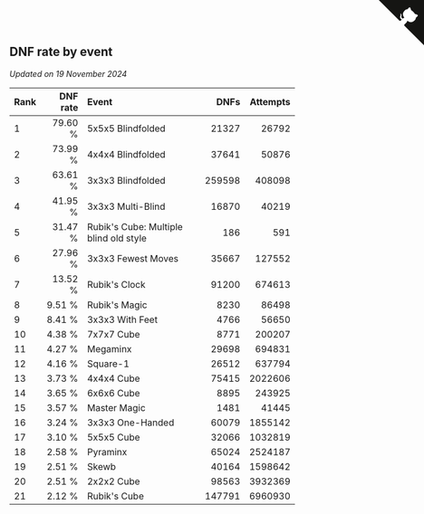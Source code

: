 ## DNF rate by event

*Updated on 19 November 2024*

| Rank | DNF rate | Event | DNFs | Attempts |
| :--- | ---: | :--- | ---: | ---: |
| 1 | 79.60 % | 5x5x5 Blindfolded | 21327 | 26792 |
| 2 | 73.99 % | 4x4x4 Blindfolded | 37641 | 50876 |
| 3 | 63.61 % | 3x3x3 Blindfolded | 259598 | 408098 |
| 4 | 41.95 % | 3x3x3 Multi-Blind | 16870 | 40219 |
| 5 | 31.47 % | Rubik's Cube: Multiple blind old style | 186 | 591 |
| 6 | 27.96 % | 3x3x3 Fewest Moves | 35667 | 127552 |
| 7 | 13.52 % | Rubik's Clock | 91200 | 674613 |
| 8 | 9.51 % | Rubik's Magic | 8230 | 86498 |
| 9 | 8.41 % | 3x3x3 With Feet | 4766 | 56650 |
| 10 | 4.38 % | 7x7x7 Cube | 8771 | 200207 |
| 11 | 4.27 % | Megaminx | 29698 | 694831 |
| 12 | 4.16 % | Square-1 | 26512 | 637794 |
| 13 | 3.73 % | 4x4x4 Cube | 75415 | 2022606 |
| 14 | 3.65 % | 6x6x6 Cube | 8895 | 243925 |
| 15 | 3.57 % | Master Magic | 1481 | 41445 |
| 16 | 3.24 % | 3x3x3 One-Handed | 60079 | 1855142 |
| 17 | 3.10 % | 5x5x5 Cube | 32066 | 1032819 |
| 18 | 2.58 % | Pyraminx | 65024 | 2524187 |
| 19 | 2.51 % | Skewb | 40164 | 1598642 |
| 20 | 2.51 % | 2x2x2 Cube | 98563 | 3932369 |
| 21 | 2.12 % | Rubik's Cube | 147791 | 6960930 |


<a href="https://github.com/JustinTimeCuber/wca_statistics" class="github-corner" aria-label="View source on Github"><svg width="80" height="80" viewBox="0 0 250 250" style="fill:#151513; color:#fff; position: absolute; top: 0; border: 0; right: 0;" aria-hidden="true"><path d="M0,0 L115,115 L130,115 L142,142 L250,250 L250,0 Z"></path><path d="M128.3,109.0 C113.8,99.7 119.0,89.6 119.0,89.6 C122.0,82.7 120.5,78.6 120.5,78.6 C119.2,72.0 123.4,76.3 123.4,76.3 C127.3,80.9 125.5,87.3 125.5,87.3 C122.9,97.6 130.6,101.9 134.4,103.2" fill="currentColor" style="transform-origin: 130px 106px;" class="octo-arm"></path><path d="M115.0,115.0 C114.9,115.1 118.7,116.5 119.8,115.4 L133.7,101.6 C136.9,99.2 139.9,98.4 142.2,98.6 C133.8,88.0 127.5,74.4 143.8,58.0 C148.5,53.4 154.0,51.2 159.7,51.0 C160.3,49.4 163.2,43.6 171.4,40.1 C171.4,40.1 176.1,42.5 178.8,56.2 C183.1,58.6 187.2,61.8 190.9,65.4 C194.5,69.0 197.7,73.2 200.1,77.6 C213.8,80.2 216.3,84.9 216.3,84.9 C212.7,93.1 206.9,96.0 205.4,96.6 C205.1,102.4 203.0,107.8 198.3,112.5 C181.9,128.9 168.3,122.5 157.7,114.1 C157.9,116.9 156.7,120.9 152.7,124.9 L141.0,136.5 C139.8,137.7 141.6,141.9 141.8,141.8 Z" fill="currentColor" class="octo-body"></path></svg></a><style>.github-corner:hover .octo-arm{animation:octocat-wave 560ms ease-in-out}@keyframes octocat-wave{0%,100%{transform:rotate(0)}20%,60%{transform:rotate(-25deg)}40%,80%{transform:rotate(10deg)}}@media (max-width:500px){.github-corner:hover .octo-arm{animation:none}.github-corner .octo-arm{animation:octocat-wave 560ms ease-in-out}}</style>
